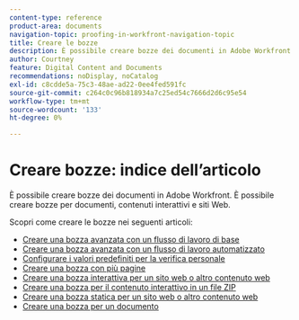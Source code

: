 ```yaml
---
content-type: reference
product-area: documents
navigation-topic: proofing-in-workfront-navigation-topic
title: Creare le bozze
description: È possibile creare bozze dei documenti in Adobe Workfront. È possibile creare bozze dei documenti in Adobe Workfront. È possibile creare bozze per documenti, contenuti interattivi e siti Web. Scopri come creare le bozze nei seguenti articoli.
author: Courtney
feature: Digital Content and Documents
recommendations: noDisplay, noCatalog
exl-id: c8cdde5a-75c3-48ae-ad22-0ee4fed591fc
source-git-commit: c264c0c96b818934a7c25ed54c7666d2d6c95e54
workflow-type: tm+mt
source-wordcount: '133'
ht-degree: 0%

---
```


# Creare bozze: indice dell’articolo

<!--Audited: 01/2024-->

È possibile creare bozze dei documenti in Adobe Workfront. È possibile creare bozze per documenti, contenuti interattivi e siti Web.

Scopri come creare le bozze nei seguenti articoli:

* [Creare una bozza avanzata con un flusso di lavoro di base](../../../review-and-approve-work/proofing/creating-proofs-within-workfront/configure-basic-proof-workflow.md)
* [Creare una bozza avanzata con un flusso di lavoro automatizzato](../../../review-and-approve-work/proofing/creating-proofs-within-workfront/create-automated-proof-workflow.md)
* [Configurare i valori predefiniti per la verifica personale](../../../review-and-approve-work/proofing/creating-proofs-within-workfront/set-proof-defaults.md)
* [Creare una bozza con più pagine](../../../review-and-approve-work/proofing/creating-proofs-within-workfront/create-multi-page-proof.md)
* [Creare una bozza interattiva per un sito web o altro contenuto web](../../../review-and-approve-work/proofing/creating-proofs-within-workfront/generate-interactive-proof-for-website-or-other-web-content.md)
* [Creare una bozza per il contenuto interattivo in un file ZIP](../../../review-and-approve-work/proofing/creating-proofs-within-workfront/generate-proof-interactive-content-.md)
* [Creare una bozza statica per un sito web o altro contenuto web](../../../review-and-approve-work/proofing/creating-proofs-within-workfront/generate-static-proof-website-other-web-content.md)
* [Creare una bozza per un documento](../../../review-and-approve-work/proofing/creating-proofs-within-workfront/generate-proof-for-a-document.md)
